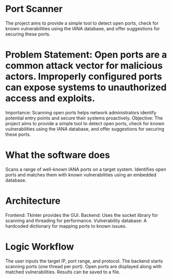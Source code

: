 # Port Scanner
The project aims to provide a simple tool to detect open ports, check for known vulnerabilities using the IANA database, and offer suggestions for securing these ports.

# Problem Statement: Open ports are a common attack vector for malicious actors. Improperly configured ports can expose systems to unauthorized access and exploits.
Importance: Scanning open ports helps network administrators identify potential entry points and secure their systems proactively.
Objective: The project aims to provide a simple tool to detect open ports, check for known vulnerabilities using the IANA database, and offer suggestions for securing these ports.

# What the software does
Scans a range of well-known IANA ports on a target system.
Identifies open ports and matches them with known vulnerabilities using an embedded database.

# Architecture
Frontend: Tkinter provides the GUI.
Backend: Uses the socket library for scanning and threading for performance.
Vulnerability database: A hardcoded dictionary for mapping ports to known issues.

# Logic Workflow
The user inputs the target IP, port range, and protocol.
The backend starts scanning ports (one thread per port). Open ports are displayed along with matched vulnerabilities.
Results can be saved to a file.



